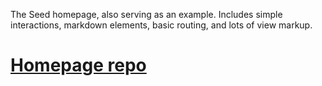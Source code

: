 The Seed homepage, also serving as an example. Includes
 simple interactions, markdown elements, basic routing, and lots of view markup.

# [Homepage repo](https://github.com/David-OConnor/seed-homepage)